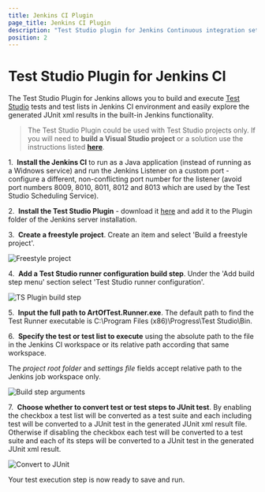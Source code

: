 ```yaml
---
title: Jenkins CI Plugin
page_title: Jenkins CI Plugin
description: "Test Studio plugin for Jenkins Continuous integration setup. Configure the Test Studio plugin for Jenkins CI."
position: 2
---
```

# Test Studio Plugin for Jenkins CI #

The Test Studio Plugin for Jenkins allows you to build and execute <a href="http://www.telerik.com/teststudio" target="_blank">Test Studio</a> tests and test lists in Jenkins CI environment and easily explore the generated JUnit xml results in the built-in Jenkins functionality.

>The Test Studio Plugin could be used with Test Studio projects only. If you will need to **build a Visual Studio project** or a solution use the instructions listed <a href="/advanced-topics/build-server/jenkins-ci#Build-a-Visual-Studio-project-or-a-Solution" target="_blank">**here**</a>.

1.&nbsp; **Install the Jenkins CI** to run as a Java application (instead of running as a Widnows service) and run the Jenkins Listener on a custom port - configure a different, non-conflicting port number for the listener (avoid port numbers 8009, 8010, 8011, 8012 and 8013 which are used by the Test Studio Scheduling Service).

2.&nbsp; **Install the Test Studio Plugin** - download it <a href="/downloads/Jenkins_Plugin_Teststudio.zip" target="_blank">here</a> and add it to the Plugin folder of the Jenkins server installation.

3.&nbsp; **Create a freestyle project**. Create an item and select 'Build a freestyle project'.

![Freestyle project][2]

4.&nbsp; **Add a Test Studio runner configuration build step**. Under the 'Add build step menu' section select 'Test Studio runner configuration'.

![TS Plugin build step][3]

5.&nbsp; **Input the full path to ArtOfTest.Runner.exe**. The default path to find the Test Runner executable is C:\Program Files (x86)\Progress\Test Studio\Bin.

6.&nbsp; **Specify the test or test list to execute** using the absolute path to the file in the Jenkins CI workspace or its relative path according that same workspace.

The *project root folder* and *settings file* fields accept relative path to the Jenkins job workspace only.

![Build step arguments][4]

7.&nbsp; **Choose whether to convert test or test steps to JUnit test**. By enabling the checkbox a test list will be converted as a test suite and each including test will be converted to a JUnit test in the generated JUnit xml result file. Otherwise if disabling the checkbox each test will be converted to a test suite and each of its steps will be converted to a JUnit test in the generated JUnit xml result.

![Convert to JUnit][5]

Your test execution step is now ready to save and run.

[1]: /img/advanced-topics/build-server/jenkins-ci-plugin/fig1.png
[2]: /img/advanced-topics/build-server/jenkins-ci-plugin/fig2.png
[3]: /img/advanced-topics/build-server/jenkins-ci-plugin/fig3.png
[4]: /img/advanced-topics/build-server/jenkins-ci-plugin/fig4.png
[5]: /img/advanced-topics/build-server/jenkins-ci-plugin/fig5.png

